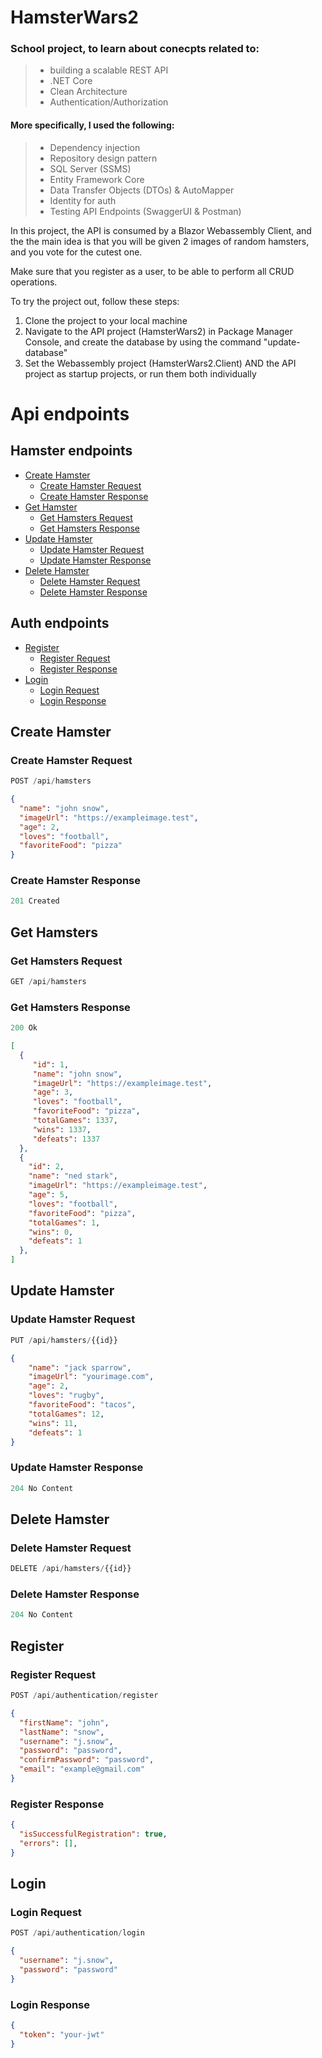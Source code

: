 # HamsterWars2

### School project, to learn about conecpts related to:
> - building a scalable REST API
> - .NET Core
> - Clean Architecture
> - Authentication/Authorization

#### More specifically, I used the following:
> - Dependency injection
> - Repository design pattern
> - SQL Server (SSMS)
> - Entity Framework Core
> - Data Transfer Objects (DTOs) & AutoMapper
> - Identity for auth
> - Testing API Endpoints (SwaggerUI & Postman)

In this project, the API is consumed by a Blazor Webassembly Client, and the the main idea is that you will be given 2 images of random hamsters, and you vote for the
cutest one.

Make sure that you register as a user, to be able to perform all CRUD operations.

To try the project out, follow these steps:

1. Clone the project to your local machine
2. Navigate to the API project (HamsterWars2) in Package Manager Console, and create the database by using the command "update-database"
3. Set the Webassembly project (HamsterWars2.Client) AND the API project as startup projects, or run them both individually

# Api endpoints
## Hamster endpoints
  - [Create Hamster](#create-hamster)
    - [Create Hamster Request](#create-hamster-request)
    - [Create Hamster Response](#create-hamster-response)
  - [Get Hamster](#get-hamsters)
    - [Get Hamsters Request](#get-hamsters-request)
    - [Get Hamsters Response](#get-hamsters-response)
  - [Update Hamster](#update-hamster)
    - [Update Hamster Request](#update-hamster-request)
    - [Update Hamster Response](#update-hamster-response)
  - [Delete Hamster](#delete-hamster)
    - [Delete Hamster Request](#delete-hamster-request)
    - [Delete Hamster Response](#delete-hamster-response)
    
## Auth endpoints
  - [Register](#register)
    - [Register Request](#register-request)
    - [Register Response](#register-response)
  - [Login](#login)
    - [Login Request](#login-request)
    - [Login Response](#login-response)


## Create Hamster

### Create Hamster Request

```js
POST /api/hamsters
```

```json
{
  "name": "john snow",
  "imageUrl": "https://exampleimage.test",
  "age": 2,
  "loves": "football",
  "favoriteFood": "pizza"
}
```

### Create Hamster Response

```js
201 Created
```

## Get Hamsters

### Get Hamsters Request

```js
GET /api/hamsters
```

### Get Hamsters Response

```js
200 Ok
```

```json
[
  {
     "id": 1,
     "name": "john snow",
     "imageUrl": "https://exampleimage.test",
     "age": 3,
     "loves": "football",
     "favoriteFood": "pizza",
     "totalGames": 1337,
     "wins": 1337,
     "defeats": 1337
  },
  {
    "id": 2,
    "name": "ned stark",
    "imageUrl": "https://exampleimage.test",
    "age": 5,
    "loves": "football",
    "favoriteFood": "pizza",
    "totalGames": 1,
    "wins": 0,
    "defeats": 1
  },
]
```

## Update Hamster

### Update Hamster Request

```js
PUT /api/hamsters/{{id}}
```

```json
{
    "name": "jack sparrow",
    "imageUrl": "yourimage.com",
    "age": 2,
    "loves": "rugby",
    "favoriteFood": "tacos",
    "totalGames": 12,
    "wins": 11,
    "defeats": 1
}
```

### Update Hamster Response

```js
204 No Content
```

## Delete Hamster

### Delete Hamster Request
```js
DELETE /api/hamsters/{{id}}
```
### Delete Hamster Response
```js
204 No Content
```

## Register

### Register Request

```js
POST /api/authentication/register
```

```json
{
  "firstName": "john",
  "lastName": "snow",
  "username": "j.snow",
  "password": "password",
  "confirmPassword": "password",
  "email": "example@gmail.com"
}
```

### Register Response

```json
{
  "isSuccessfulRegistration": true,
  "errors": [],
}
```

## Login

### Login Request

```js
POST /api/authentication/login
```
```json
{
  "username": "j.snow",
  "password": "password"
}
```

### Login Response

```json
{
  "token": "your-jwt"
}
```
